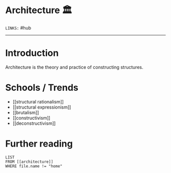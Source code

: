 # Architecture 🏛
`LINKS:` 
 #hub 

---
# Introduction
Architecture is the theory and practice of constructing structures. 

# Schools / Trends
- [[structural rationalism]]
- [[structural expressionism]]
- [[brutalism]]
- [[constructivism]]
- [[deconstructivism]]

# Further reading
```dataview
LIST 
FROM [[architecture]]
WHERE file.name != "home"
```